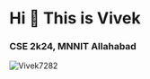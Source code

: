 

<h1>Hi 👋 This is Vivek </h1>
<h3>CSE 2k24, MNNIT Allahabad</h3>
<img align="center" src="https://github-readme-streak-stats.herokuapp.com/?user=Vivek7282&" alt="Vivek7282" />

<!--
**Vivek7282/Vivek7282** is a ✨ _special_ ✨ repository because its `README.md` (this file) appears on your GitHub profile.

Here are some ideas to get you started:

- 🔭 I’m currently working on ...
- 🌱 I’m currently learning ...
- 👯 I’m looking to collaborate on ...
- 🤔 I’m looking for help with ...
- 💬 Ask me about ...
- 📫 How to reach me: ...
- 😄 Pronouns: ...
- ⚡ Fun fact: ...
-->
